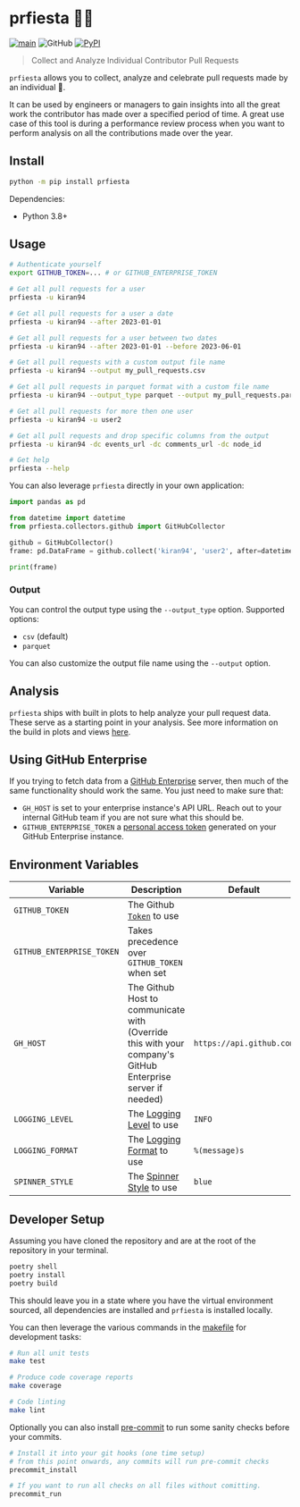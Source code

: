 # prfiesta 🦜🥳

[![main](https://github.com/kiran94/prfiesta/actions/workflows/main.yml/badge.svg)](https://github.com/kiran94/prfiesta/actions/workflows/main.yml) ![GitHub](https://img.shields.io/github/license/kiran94/prfiesta) [![PyPI](https://img.shields.io/pypi/v/prfiesta)](https://pypi.org/project/prfiesta/)

> Collect and Analyze Individual Contributor Pull Requests

`prfiesta` allows you to collect, analyze and celebrate pull requests made by an individual 🎉.

It can be used by engineers or managers to gain insights into all the great work the contributor has made over a specified period of time. A great use case of this tool is during a performance review process when you want to perform analysis on all the contributions made over the year.

## Install

```bash
python -m pip install prfiesta
```

Dependencies:

- Python 3.8+

## Usage

```bash
# Authenticate yourself
export GITHUB_TOKEN=... # or GITHUB_ENTERPRISE_TOKEN

# Get all pull requests for a user
prfiesta -u kiran94

# Get all pull requests for a user a date
prfiesta -u kiran94 --after 2023-01-01

# Get all pull requests for a user between two dates
prfiesta -u kiran94 --after 2023-01-01 --before 2023-06-01

# Get all pull requests with a custom output file name
prfiesta -u kiran94 --output my_pull_requests.csv

# Get all pull requests in parquet format with a custom file name
prfiesta -u kiran94 --output_type parquet --output my_pull_requests.parquet

# Get all pull requests for more then one user
prfiesta -u kiran94 -u user2

# Get all pull requests and drop specific columns from the output
prfiesta -u kiran94 -dc events_url -dc comments_url -dc node_id

# Get help
prfiesta --help
```

You can also leverage `prfiesta` directly in your own application:

```python
import pandas as pd

from datetime import datetime
from prfiesta.collectors.github import GitHubCollector

github = GitHubCollector()
frame: pd.DataFrame = github.collect('kiran94', 'user2', after=datetime(2023, 1, 1))

print(frame)
```

### Output

You can control the output type using the `--output_type` option. Supported options:

- `csv` (default)
- `parquet`

You can also customize the output file name using the `--output` option.

## Analysis

`prfiesta` ships with built in plots to help analyze your pull request data. These serve as a starting point in your analysis. See more information on the build in plots and views [here](./docs/analysis.md).

## Using GitHub Enterprise

If you trying to fetch data from a [GitHub Enterprise](https://docs.github.com/en/enterprise-cloud@latest/rest/enterprise-admin?apiVersion=2022-11-28) server, then much of the same functionality should work the same. You just need to make sure that:

- `GH_HOST` is set to your enterprise instance's API URL. Reach out to your internal GitHub team if you are not sure what this should be.
- `GITHUB_ENTERPRISE_TOKEN` a [personal access token](https://docs.github.com/en/enterprise-cloud@latest/authentication/keeping-your-account-and-data-secure/creating-a-personal-access-token) generated on your GitHub Enterprise instance.

## Environment Variables

| Variable                  | Description                                                                                                                                  | Default                  |
| ---------------           | ---------------                                                                                                                              | ------                   |
| `GITHUB_TOKEN`            | The Github [`Token`](https://docs.github.com/en/authentication/keeping-your-account-and-data-secure/creating-a-personal-access-token) to use |                          |
| `GITHUB_ENTERPRISE_TOKEN` | Takes precedence over `GITHUB_TOKEN` when set                                                                                                |                          |
| `GH_HOST`                 | The Github Host to communicate with (Override this with your company's GitHub Enterprise server if needed)                                   | `https://api.github.com` |
| `LOGGING_LEVEL`           | The [Logging Level](https://docs.python.org/3/library/logging.html#logging-levels) to use                                                    | `INFO`                   |
| `LOGGING_FORMAT`          | The [Logging Format](https://docs.python.org/3/library/logging.html#logrecord-attributes) to use                                             | `%(message)s`            |
| `SPINNER_STYLE`           | The [Spinner Style](https://rich.readthedocs.io/en/stable/reference/spinner.html)  to use                                                    | `blue`                   |

## Developer Setup

Assuming you have cloned the repository and are at the root of the repository in your terminal.

```bash
poetry shell
poetry install
poetry build
```

This should leave you in a state where you have the virtual environment sourced, all dependencies are installed and `prfiesta` is installed locally.

You can then leverage the various commands in the [makefile](./makefile) for development tasks:

```bash
# Run all unit tests
make test

# Produce code coverage reports
make coverage

# Code linting
make lint
```

Optionally you can also install [pre-commit](https://github.com/pre-commit/pre-commit) to run some sanity checks before your commits.

```bash
# Install it into your git hooks (one time setup)
# from this point onwards, any commits will run pre-commit checks
precommit_install

# If you want to run all checks on all files without comitting.
precommit_run
```
